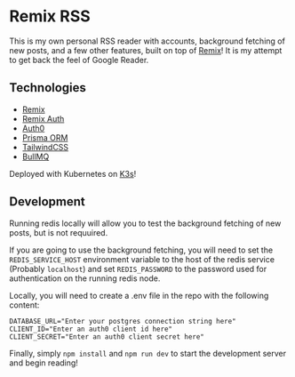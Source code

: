 # Remix RSS

This is my own personal RSS reader with accounts, background fetching of new posts, and a few other features, built on top of [Remix](https://github.com/remix-run/remix)! It is my attempt to get back the feel of Google Reader.

## Technologies

 - [Remix](https://remix.run)
 - [Remix Auth](https://github.com/sergiodxa/remix-auth)
 - [Auth0](https://auth0.com)
 - [Prisma ORM](https://prisma.io)
 - [TailwindCSS](https://tailwindcss.com)
 - [BullMQ](https://github.com/taskforcesh/bullmq)

Deployed with Kubernetes on [K3s](https://k3s.io)!

## Development

Running redis locally will allow you to test the background fetching of new posts, but is not requuired.

If you are going to use the background fetching, you will need to set the `REDIS_SERVICE_HOST` environment variable to the host of the redis service (Probably `localhost`) and set `REDIS_PASSWORD` to the password used for authentication on the running redis node.

Locally, you will need to create a .env file in the repo with the following content:

```
DATABASE_URL="Enter your postgres connection string here"
CLIENT_ID="Enter an auth0 client id here"
CLIENT_SECRET="Enter an auth0 client secret here"
```

Finally, simply `npm install` and `npm run dev` to start the development server and begin reading!
